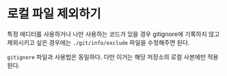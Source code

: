 # 로컬 파일 제외하기

특정 에디터를 사용하거나 나만 사용하는 코드가 있을 경우 gitignore에 기록하지 않고 제외시키고 싶은 경우에는 `./git/info/exclude` 파일을 수정해주면 된다.

`gitignore` 파일과 사용법은 동일하다. 다만 이거는 해당 저장소의 로컬 사본에만 적용된다.